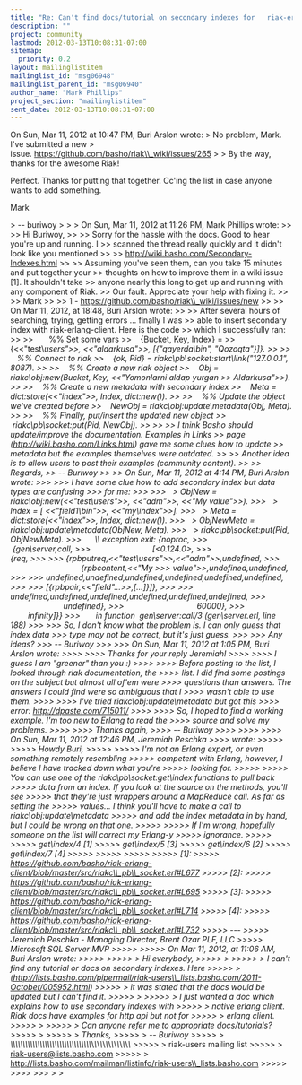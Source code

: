 ```yaml
---
title: "Re: Can't find docs/tutorial on secondary indexes for	riak-erlang-client"
description: ""
project: community
lastmod: 2012-03-13T10:08:31-07:00
sitemap:
  priority: 0.2
layout: mailinglistitem
mailinglist_id: "msg06948"
mailinglist_parent_id: "msg06940"
author_name: "Mark Phillips"
project_section: "mailinglistitem"
sent_date: 2012-03-13T10:08:31-07:00
---
```



On Sun, Mar 11, 2012 at 10:47 PM, Buri Arslon  wrote:
&gt; No problem, Mark. I've submitted a new
&gt; issue. https://github.com/basho/riak\\_wiki/issues/265
&gt;
&gt; By the way, thanks for the awesome Riak!

Perfect. Thanks for putting that together. Cc'ing the list in case
anyone wants to add something.

Mark

&gt; -- buriwoy
&gt;
&gt;
&gt; On Sun, Mar 11, 2012 at 11:26 PM, Mark Phillips  wrote:
&gt;&gt;
&gt;&gt; Hi Buriwoy,
&gt;&gt;
&gt;&gt; Sorry for the hassle with the docs. Good to hear you're up and running. I
&gt;&gt; scanned the thread really quickly and it didn't look like you mentioned
&gt;&gt;
&gt;&gt; http://wiki.basho.com/Secondary-Indexes.html
&gt;&gt;
&gt;&gt; Assuming you've seen them, can you take 15 minutes and put together your
&gt;&gt; thoughts on how to improve them in a wiki issue [1]. It shouldn't take
&gt;&gt; anyone nearly this long to get up and running with any component of Riak.
&gt;&gt; Our fault. Appreciate your help with fixing it.
&gt;&gt;
&gt;&gt; Mark
&gt;&gt;
&gt;&gt; 1 - https://github.com/basho/riak\\_wiki/issues/new
&gt;&gt;
&gt;&gt; On Mar 11, 2012, at 18:48, Buri Arslon  wrote:
&gt;&gt;
&gt;&gt; After several hours of searching, trying, getting errors ... finally I was
&gt;&gt; able to insert secondary index with riak-erlang-client. Here is the code
&gt;&gt; which I successfully ran:
&gt;&gt;
&gt;&gt;       %% Set some vars
&gt;&gt;    {Bucket, Key, Index} =
&gt;&gt; {&lt;&lt;"test\\_users"&gt;&gt;, &lt;&lt;"aldarkusa"&gt;&gt;, [{"qayerda\\_bin", "Qozoqta"}]}.
&gt;&gt;
&gt;&gt;    %% Connect to riak
&gt;&gt;    {ok, Pid} = riakc\\_pb\\_socket:start\\_link("127.0.0.1", 8087).
&gt;&gt;
&gt;&gt;    %% Create a new riak object
&gt;&gt;    Obj = riakc\\_obj:new(Bucket, Key, &lt;&lt;"Yomonlarni aldap yurgan
&gt;&gt; Aldarkusa"&gt;&gt;).
&gt;&gt;
&gt;&gt;    %% Create a new metadata with secondary index
&gt;&gt;    Meta = dict:store(&lt;&lt;"index"&gt;&gt;, Index, dict:new()).
&gt;&gt;
&gt;&gt;    %% Update the object we've created before
&gt;&gt;    NewObj = riakc\\_obj:update\\_metadata(Obj, Meta).
&gt;&gt;
&gt;&gt;    %% Finally, put/insert the updated new object
&gt;&gt;    riakc\\_pb\\_socket:put(Pid, NewObj).
&gt;&gt;
&gt;&gt;
&gt;&gt; I think Basho should update/improve the documentation. Examples in Links
&gt;&gt; page (http://wiki.basho.com/Links.html) gave me some clues how to update
&gt;&gt; metadata but the examples themselves were outdated.
&gt;&gt;
&gt;&gt; Another idea is to allow users to post their examples (community content).
&gt;&gt;
&gt;&gt; Regards,
&gt;&gt; -- Buriwoy
&gt;&gt;
&gt;&gt; On Sun, Mar 11, 2012 at 4:14 PM, Buri Arslon  wrote:
&gt;&gt;&gt;
&gt;&gt;&gt; I have some clue how to add secondary index but data types are confusing
&gt;&gt;&gt; for me:
&gt;&gt;&gt;
&gt;&gt;&gt;   &gt; ObjNew = riakc\\_obj:new(&lt;&lt;"test\\_users"&gt;&gt;, &lt;&lt;"adm"&gt;&gt;, &lt;&lt;"My value"&gt;&gt;).
&gt;&gt;&gt;   &gt; Index = [ &lt;&lt;"field1\\_bin"&gt;&gt;, &lt;&lt;"my\\_index"&gt;&gt;].
&gt;&gt;&gt;   &gt; Meta = dict:store(&lt;&lt;"index"&gt;&gt;, Index, dict:new()).
&gt;&gt;&gt;   &gt; ObjNewMeta = riakc\\_obj:update\\_metadata(ObjNew, Meta).
&gt;&gt;&gt;   &gt; riakc\\_pb\\_socket:put(Pid, ObjNewMeta).
&gt;&gt;&gt;      \\*\\* exception exit: {noproc,
&gt;&gt;&gt;                        {gen\\_server,call,
&gt;&gt;&gt;                            [&lt;0.124.0&gt;,
&gt;&gt;&gt;                             {req,
&gt;&gt;&gt;
&gt;&gt;&gt; {rpbputreq,&lt;&lt;"test\\_users"&gt;&gt;,&lt;&lt;"adm"&gt;&gt;,undefined,
&gt;&gt;&gt;                                     {rpbcontent,&lt;&lt;"My
&gt;&gt;&gt; value"&gt;&gt;,undefined,undefined,
&gt;&gt;&gt;
&gt;&gt;&gt; undefined,undefined,undefined,undefined,undefined,undefined,
&gt;&gt;&gt;
&gt;&gt;&gt; [{rpbpair,&lt;&lt;"field"...&gt;&gt;,[...]}]},
&gt;&gt;&gt;
&gt;&gt;&gt; undefined,undefined,undefined,undefined,undefined,undefined,
&gt;&gt;&gt;                                     undefined},
&gt;&gt;&gt;                                 60000},
&gt;&gt;&gt;                             infinity]}}
&gt;&gt;&gt;       in function  gen\\_server:call/3 (gen\\_server.erl, line 188)
&gt;&gt;&gt;
&gt;&gt;&gt; So, I don't know what the problem is. I can only guess that index data
&gt;&gt;&gt; type may not be correct, but it's just guess.
&gt;&gt;&gt;
&gt;&gt;&gt; Any ideas?
&gt;&gt;&gt; -- Buriwoy
&gt;&gt;&gt;
&gt;&gt;&gt; On Sun, Mar 11, 2012 at 1:05 PM, Buri Arslon  wrote:
&gt;&gt;&gt;&gt;
&gt;&gt;&gt;&gt; Thanks for your reply Jeremiah!
&gt;&gt;&gt;&gt;
&gt;&gt;&gt;&gt; I guess I am "greener" than you :)
&gt;&gt;&gt;&gt;
&gt;&gt;&gt;&gt; Before posting to the list, I looked through riak documentation, the
&gt;&gt;&gt;&gt; list. I did find some postings on the subject but almost all of'em were
&gt;&gt;&gt;&gt; questions than answers. The answers I could find were so ambiguous that I
&gt;&gt;&gt;&gt; wasn't able to use them.
&gt;&gt;&gt;&gt;
&gt;&gt;&gt;&gt; I've tried riakc\\_obj:update\\_metadata but got this
&gt;&gt;&gt;&gt; error: http://dpaste.com/715011/
&gt;&gt;&gt;&gt;
&gt;&gt;&gt;&gt; So, I hoped to find a working example. I'm too new to Erlang to read the
&gt;&gt;&gt;&gt; source and solve my problems.
&gt;&gt;&gt;&gt;
&gt;&gt;&gt;&gt; Thanks again,
&gt;&gt;&gt;&gt; -- Buriwoy
&gt;&gt;&gt;&gt;
&gt;&gt;&gt;&gt;
&gt;&gt;&gt;&gt; On Sun, Mar 11, 2012 at 12:46 PM, Jeremiah Peschka
&gt;&gt;&gt;&gt;  wrote:
&gt;&gt;&gt;&gt;&gt;
&gt;&gt;&gt;&gt;&gt; Howdy Buri,
&gt;&gt;&gt;&gt;&gt;
&gt;&gt;&gt;&gt;&gt; I'm not an Erlang expert, or even something remotely resembling
&gt;&gt;&gt;&gt;&gt; competent with Erlang, however, I believe I have tracked down what you're
&gt;&gt;&gt;&gt;&gt; looking for.
&gt;&gt;&gt;&gt;&gt;
&gt;&gt;&gt;&gt;&gt; You can use one of the riakc\\_pb\\_socket:get\\_index functions to pull back
&gt;&gt;&gt;&gt;&gt; data from an index. If you look at the source on the methods, you'll see
&gt;&gt;&gt;&gt;&gt; that they're just wrappers around a MapReduce call. As far as setting the
&gt;&gt;&gt;&gt;&gt; values... I think you'll have to make a call to riakc\\_obj:update\\_metadata
&gt;&gt;&gt;&gt;&gt; and add the index metadata in by hand, but I could be wrong on that one.
&gt;&gt;&gt;&gt;&gt;
&gt;&gt;&gt;&gt;&gt; If I'm wrong, hopefully someone on the list will correct my Erlang-y
&gt;&gt;&gt;&gt;&gt; ignorance.
&gt;&gt;&gt;&gt;&gt;
&gt;&gt;&gt;&gt;&gt; get\\_index/4 [1]
&gt;&gt;&gt;&gt;&gt; get\\_index/5 [3]
&gt;&gt;&gt;&gt;&gt; get\\_index/6 [2]
&gt;&gt;&gt;&gt;&gt; get\\_index/7 [4]
&gt;&gt;&gt;&gt;&gt;
&gt;&gt;&gt;&gt;&gt;
&gt;&gt;&gt;&gt;&gt;
&gt;&gt;&gt;&gt;&gt; [1]:
&gt;&gt;&gt;&gt;&gt; https://github.com/basho/riak-erlang-client/blob/master/src/riakc\\_pb\\_socket.erl#L677
&gt;&gt;&gt;&gt;&gt; [2]:
&gt;&gt;&gt;&gt;&gt; https://github.com/basho/riak-erlang-client/blob/master/src/riakc\\_pb\\_socket.erl#L695
&gt;&gt;&gt;&gt;&gt; [3]:
&gt;&gt;&gt;&gt;&gt; https://github.com/basho/riak-erlang-client/blob/master/src/riakc\\_pb\\_socket.erl#L714
&gt;&gt;&gt;&gt;&gt; [4]:
&gt;&gt;&gt;&gt;&gt; https://github.com/basho/riak-erlang-client/blob/master/src/riakc\\_pb\\_socket.erl#L732
&gt;&gt;&gt;&gt;&gt; ---
&gt;&gt;&gt;&gt;&gt; Jeremiah Peschka - Managing Director, Brent Ozar PLF, LLC
&gt;&gt;&gt;&gt;&gt; Microsoft SQL Server MVP
&gt;&gt;&gt;&gt;&gt;
&gt;&gt;&gt;&gt;&gt; On Mar 11, 2012, at 11:06 AM, Buri Arslon wrote:
&gt;&gt;&gt;&gt;&gt;
&gt;&gt;&gt;&gt;&gt; &gt; Hi everybody,
&gt;&gt;&gt;&gt;&gt; &gt;
&gt;&gt;&gt;&gt;&gt; &gt; I can't find any tutorial or docs on secondary indexes. Here
&gt;&gt;&gt;&gt;&gt; &gt; (http://lists.basho.com/pipermail/riak-users\\_lists.basho.com/2011-October/005952.html)
&gt;&gt;&gt;&gt;&gt; &gt; it was stated that the docs would be updated but I can't find it.
&gt;&gt;&gt;&gt;&gt; &gt;
&gt;&gt;&gt;&gt;&gt; &gt; I just wanted a doc which explains how to use secondary indexes with
&gt;&gt;&gt;&gt;&gt; &gt; native erlang client. Riak docs have examples for http api but not for
&gt;&gt;&gt;&gt;&gt; &gt; erlang client.
&gt;&gt;&gt;&gt;&gt; &gt;
&gt;&gt;&gt;&gt;&gt; &gt; Can anyone refer me to appropriate docs/tutorials?
&gt;&gt;&gt;&gt;&gt; &gt;
&gt;&gt;&gt;&gt;&gt; &gt; Thanks,
&gt;&gt;&gt;&gt;&gt; &gt; -- Buriwoy
&gt;&gt;&gt;&gt;&gt; &gt; \\_\\_\\_\\_\\_\\_\\_\\_\\_\\_\\_\\_\\_\\_\\_\\_\\_\\_\\_\\_\\_\\_\\_\\_\\_\\_\\_\\_\\_\\_\\_\\_\\_\\_\\_\\_\\_\\_\\_\\_\\_\\_\\_\\_\\_\\_\\_
&gt;&gt;&gt;&gt;&gt; &gt; riak-users mailing list
&gt;&gt;&gt;&gt;&gt; &gt; riak-users@lists.basho.com
&gt;&gt;&gt;&gt;&gt; &gt; http://lists.basho.com/mailman/listinfo/riak-users\\_lists.basho.com
&gt;&gt;&gt;&gt;&gt;
&gt;&gt;&gt;&gt;
&gt;&gt;&gt;
&gt;
&gt;

